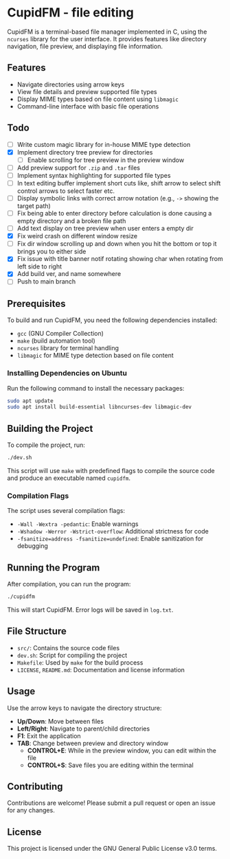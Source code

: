 # CupidFM - file editing

CupidFM is a terminal-based file manager implemented in C, using the `ncurses` library for the user interface. It provides features like directory navigation, file preview, and displaying file information.

## Features

- Navigate directories using arrow keys
- View file details and preview supported file types
- Display MIME types based on file content using `libmagic`
- Command-line interface with basic file operations

## Todo

- [ ] Write custom magic library for in-house MIME type detection
- [X] Implement directory tree preview for directories
  - [ ] Enable scrolling for tree preview in the preview window
- [ ] Add preview support for `.zip` and `.tar` files
- [ ] Implement syntax highlighting for supported file types
- [ ] In text editing buffer implement short cuts like, shift arrow to select shift control arrows to select faster etc.
- [ ] Display symbolic links with correct arrow notation (e.g., `->` showing the target path)
- [ ] Fix being able to enter directory before calculation is done causing a empty directory and a broken file path
- [ ] Add text display on tree preview when user enters a empty dir
- [X] Fix weird crash on different window resize 
- [ ] Fix dir window scrolling up and down when you hit the bottom or top it brings you to either side
- [X] Fix issue with title banner notif rotating showing char when rotating from left side to right
- [X] Add build ver, and name somewhere
- [ ] Push to main branch
      
## Prerequisites

To build and run CupidFM, you need the following dependencies installed:

- `gcc` (GNU Compiler Collection)
- `make` (build automation tool)
- `ncurses` library for terminal handling
- `libmagic` for MIME type detection based on file content

### Installing Dependencies on Ubuntu

Run the following command to install the necessary packages:

```bash
sudo apt update
sudo apt install build-essential libncurses-dev libmagic-dev
```

## Building the Project

To compile the project, run:

```bash
./dev.sh
```

This script will use `make` with predefined flags to compile the source code and produce an executable named `cupidfm`.

### Compilation Flags

The script uses several compilation flags:

- `-Wall -Wextra -pedantic`: Enable warnings
- `-Wshadow -Werror -Wstrict-overflow`: Additional strictness for code
- `-fsanitize=address -fsanitize=undefined`: Enable sanitization for debugging

## Running the Program

After compilation, you can run the program:

```bash
./cupidfm
```

This will start CupidFM. Error logs will be saved in `log.txt`.

## File Structure

- `src/`: Contains the source code files
- `dev.sh`: Script for compiling the project
- `Makefile`: Used by `make` for the build process
- `LICENSE`, `README.md`: Documentation and license information

## Usage

Use the arrow keys to navigate the directory structure:
- **Up/Down**: Move between files
- **Left/Right**: Navigate to parent/child directories
- **F1**: Exit the application
- **TAB**: Change between preview and directory window
  - **CONTROL+E**: While in the preview window, you can edit within the file
  - **CONTROL+S**: Save files you are editing within the terminal 

## Contributing

Contributions are welcome! Please submit a pull request or open an issue for any changes.

## License

This project is licensed under the GNU General Public License v3.0 terms.
